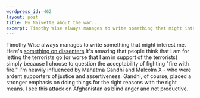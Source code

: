 ```yaml
--- 
wordpress_id: 462
layout: post
title: My Naivette about the war...
excerpt: Timothy Wise always manages to write something that might interest me.  Here's <a href="http://www.alternet.org/story.html?StoryID=11833">something on dissenters</a>.
---
```

Timothy Wise always manages to write something that might interest me.  Here's <a href="http://www.alternet.org/story.html?StoryID=11833">something on dissenters</a>.<!--more-->It's amazing that people think that I am for letting the terrorists go (or worse that I am in support of the terrorists) simply because I choose to question the acceptability of fighting "fire with fire."  I'm heavily influenced by Mahatma Gandhi and Malcolm X - who were ardent supporters of justice and assertiveness.  Gandhi, of course, placed a stronger emphasis on doing things for the right reasons with the right means.  I see this attack on Afghanistan as blind anger and not productive.
